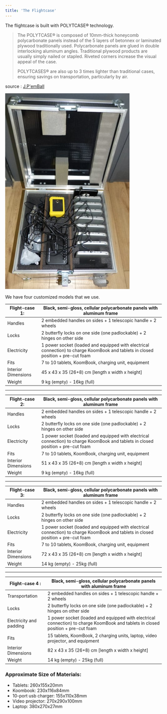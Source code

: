 ```yaml
---
title: 'The Flightcase'
---
```


The flightcase is built with POLYTCASE® technology.

> The POLYTCASE® is composed of 10mm-thick honeycomb polycarbonate panels instead of the 5 layers of betonnex or laminated plywood traditionally used.
> Polycarbonate panels are glued in double interlocking aluminum angles. Traditional plywood products are usually simply nailed or stapled. Riveted corners increase the visual appeal of the case. 
> 
> POLYTCASES® are also up to 3 times lighter than traditional cases, ensuring savings on transportation, particularly by air.


source : [J.P'emBall](http://www.jpemball.fr)

![](P1080947.JPG)

We have four customized models that we use.  

| **Flight-case 1:**   | Black, semi-gloss, cellular polycarbonate panels with aluminum frame |
| --------------------- | ------------------------------------------------------------ |
| Handles             | 2 embedded handles on sides + 1 telescopic handle + 2 wheels |
| Locks            | 2 butterfly locks on one side (one padlockable) + 2 hinges on other side |
| Electricity           | 1 power socket (loaded and equipped with electrical connection) to charge KoomBook and tablets in closed position + pre-cut foam |
| Fits           | 7 to 10 tablets, KoomBook, charging unit, equipment |
| Interior Dimensions | 45 x 43 x 35 (26+8) cm [length x width x height]        |
| Weight                | 9 kg (empty) - 16kg (full)                                 |

 

------



| **Flight-case 2:**   | Black, semi-gloss, cellular polycarbonate panels with aluminum frame |
| --------------------- | ------------------------------------------------------------ |
| Handles              | 2 embedded handles on sides + 1 telescopic handle + 2 wheels |
| Locks            | 2 butterfly locks on one side (one padlockable) + 2 hinges on other side |
| Electricity           | 1 power socket (loaded and equipped with electrical connection) to charge KoomBook and tablets in closed position + pre-cut foam |
| Fits          | 7 to 10 tablets, KoomBook, charging unit, equipment |
| Interior Dimensions | 51 x 43 x 35 (26+8) cm [length x width x height]        |
| Weight                | 9 kg (empty) - 16kg (full)                                 |

  

------



| **Flight-case 3:**   | Black, semi-gloss, cellular polycarbonate panels with aluminum frame |
| --------------------- | ------------------------------------------------------------ |
| Handles              | 2 embedded handles on sides + 1 telescopic handle + 2 wheels |
| Locks            | 2 butterfly locks on one side (one padlockable) + 2 hinges on other side |
| Electricity           | 1 power socket (loaded and equipped with electrical connection) to charge KoomBook and tablets in closed position + pre-cut foam |
| Fits           | 7 to 10 tablets, KoomBook, charging unit, equipment |
| Interior Dimensions | 72 x 43 x 35 (26+8) cm [length x width x height]        |
| Weight                | 14 kg (empty) - 25kg (full)                                |

  

------



| **Flight-case 4 :**   | Black, semi-gloss, cellular polycarbonate panels with aluminum frame |
| --------------------- | ------------------------------------------------------------ |
| Transportation              | 2 embedded handles on sides + 1 telescopic handle + 2 wheels |
| Locks            | 2 butterfly locks on one side (one padlockable) + 2 hinges on other side |
| Electricity and padding           | 1 power socket (loaded and equipped with electrical connection) to charge KoomBook and tablets in closed position + pre-cut foam  |
| Fits           | 15 tablets, KoomBook, 2 charging units, laptop, video projector, and equipment |
| Interior Dimensions | 82 x 43 x 35 (26+8) cm [length x width x height]        |
| Weight                | 14 kg (empty) - 25kg (full)                                |

### Approximate Size of Materials:

* Tablets: 260x155x20mm
* Koombook: 230x116x84mm
* 10-port usb charger: 155x110x38mm
* Video projector: 270x290x100mm
* Laptop: 380x270x27mm